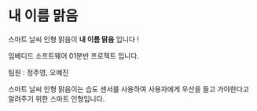 # 내 이름 맑음

스마트 날씨 인형 맑음이 **내 이름 맑음** 입니다 !

임베디드 소프트웨어 01분반 프로젝트 입니다.

팀원 : 정주영, 오예진

스마트 날씨 인형 맑음이는 습도 센서를 사용하여 사용자에게 우산을 들고 가야한다고 알려주기 위한 스마트 인형입니다. 